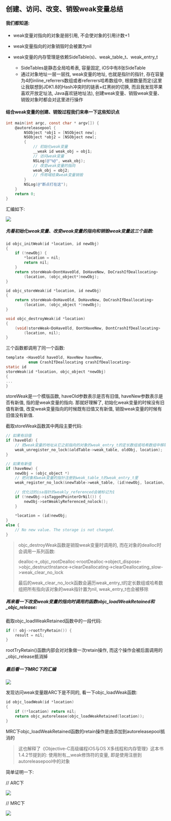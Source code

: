 ## 创建、访问、改变、销毁weak变量总结

#### 我们都知道:

* weak变量对指向的对象是弱引用, 不会使对象的引用计数+1

* weak变量指向的对象销毁时会被置为nil

* weak变量的内存管理是依赖SideTable(s)、weak_table_t、weak_entry_t
  * SideTables是静态全局哈希表, 容量固定, iOS中有8张SideTable
  * 通过对象地址一层一层找, weak变量的地址, 也就是指针的指针, 存在容量为4的inline_referrers数组或者referrers哈希数组中, 根据数量而定(这里让我联想到JDK1.8的Hash冲突时的链表+红黑树的切换, 而且我发现苹果喜欢开放定址法, Java喜欢链地址法), 创建weak变量、销毁weak变量、销毁对象时都会对这里进行操作

#### 结合weak变量的创建、销毁过程我们来串一下这些知识点

```objective-c
int main(int argc, const char * argv[]) {
    @autoreleasepool {
        NSObject *obj1 = [NSObject new];
        NSObject *obj2 = [NSObject new];
        {
            // 初始化weak变量
            __weak id weak_obj = obj1;
            // 访问weak变量
            NSLog(@"%@", weak_obj);
            // 改变weak变量的指向
            weak_obj = obj2;
            // 作用域结束weak变量销毁
        }
        NSLog(@"断点打在这");
    }
    return 0;
}
```



汇编如下:

![](https://tva1.sinaimg.cn/large/e6c9d24ely1gol000a0uqj20r10dlq6e.jpg)

##### 先看初始化weak变量、改变weak变量的指向和销毁weak变量这三个函数:

```objective-c
id objc_initWeak(id *location, id newObj)
{
    if (!newObj) {
        *location = nil;
        return nil;
    }
    return storeWeak<DontHaveOld, DoHaveNew, DoCrashIfDeallocating>
        (location, (objc_object*)newObj);
}
```

```objective-c
id objc_storeWeak(id *location, id newObj)
{
    return storeWeak<DoHaveOld, DoHaveNew, DoCrashIfDeallocating>
        (location, (objc_object *)newObj);
}
```

```objective-c
void objc_destroyWeak(id *location)
{
    (void)storeWeak<DoHaveOld, DontHaveNew, DontCrashIfDeallocating>
        (location, nil);
}
```

三个函数都调用了同一个函数:

```objective-c
template <HaveOld haveOld, HaveNew haveNew,
          enum CrashIfDeallocating crashIfDeallocating>
static id 
storeWeak(id *location, objc_object *newObj)
{
...
}
```

storeWeak是一个模版函数, haveOld参数表示是否有旧值, haveNew参数表示是否有新值, 指的是weak变量的指向. 那就好理解了, 初始化weak变量的时候没有旧值有新值, 改变weak变量指向的时候既有旧值又有新值, 销毁weak变量的时候有旧值没有新值.

截取storeWeak函数其中两段主要代码:

```objective-c
// 如果有旧值
if (haveOld) {
    // 把weak变量的地址从它之前指向的对象的weak_entry_t的定长数组或哈希数组中移除
    weak_unregister_no_lock(&oldTable->weak_table, oldObj, location);
}
```

```objective-c
// 如果有新值
if (haveNew) {
    newObj = (objc_object *)
    // 把对象和weak变量的指针注册到weak_table_t的weak_entry_t里
    weak_register_no_lock(&newTable->weak_table, (id)newObj, location, crashIfDeallocating ? CrashIfDeallocating : ReturnNilIfDeallocating);
        
    // 优化过的isa指针的weakly_referenced会被标记为1
    if (!newObj->isTaggedPointerOrNil()) {
        newObj->setWeaklyReferenced_nolock();
    }
        
    *location = (id)newObj;
}
else {
    // No new value. The storage is not changed.
}
```

> objc_destroyWeak函数是销毁weak变量时调用的, 而在对象的dealloc时会调用一系列函数:
>
> dealloc->_objc_rootDealloc->rootDealloc->object_dispose->objc_destructInstance->clearDeallocating->clearDeallocating_slow->weak_clear_no_lock
>
> 最后的weak_clear_no_lock函数会遍历weak_entry_t的定长数组或哈希数组把所有指向该对象的weak指针置为nil, weak_entry_t也会被移除

##### 再来看一下改变weak变量的指向时调用的函数objc_loadWeakRetained和_objc_release:

截取objc_loadWeakRetained函数中的一段代码:

```objective-c
if (! obj->rootTryRetain()) {
    result = nil;
}
```

rootTryRetain()函数内部会对对象做一次retain操作, 而这个操作会被后面调用的_objc_release抵消掉

##### 最后看一下MRC下的汇编

![](https://tva1.sinaimg.cn/large/e6c9d24egy1gol00zk275j20qt0cfact.jpg)

发现访问weak变量跟ARC下是不同的, 看一下objc_loadWeak函数:

```objective-c
id objc_loadWeak(id *location)
{
    if (!*location) return nil;
    return objc_autorelease(objc_loadWeakRetained(location));
}
```

MRC下objc_loadWeakRetained函数的retain操作是由添加到autoreleasepool抵消的

> 这也解释了《Objective-C高级编程iOS与OS X多线程和内存管理》这本书1.4.2节提到的: 使用附有__weak修饰符的变量, 即是使用注册到autoreleasepool中的对象

简单证明一下:

// ARC下

![](https://tva1.sinaimg.cn/large/e6c9d24egy1gol01jurelj20gt0a30ty.jpg)

// MRC下

![](https://tva1.sinaimg.cn/large/e6c9d24egy1gol01t48zdj20h60ajaba.jpg)